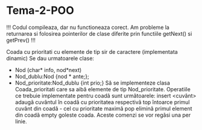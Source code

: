 # Tema-2-POO
!!! Codul compileaza, dar nu functioneaza corect. Am probleme la returnarea si folosirea pointerilor de clase diferite prin functiile getNext() si getPrev() !!!

Coada cu prioritati cu elemente de tip sir de caractere (implementata dinamic)
Se dau urmatoarele clase:
- Nod (char* info, nod*next)
- Nod_dublu:Nod {nod * ante;};
- Nod_prioritate:Nod_dublu {int prio;}
Să se implementeze clasa Coada_prioritati care sa aibă elemente de tip Nod_prioritate.
Operatiile ce trebuie implementate pentru coadã sunt urmãtoarele:
insert <cuvânt> <prioritate>adaugã cuvântul în coadã cu prioritatea respectivã
top întoarce primul cuvânt din coadã - cel cu prioritate maximã
pop eliminã primul element din coadã
empty goleste coada.
Aceste comenzi se vor regãsi una per linie.
